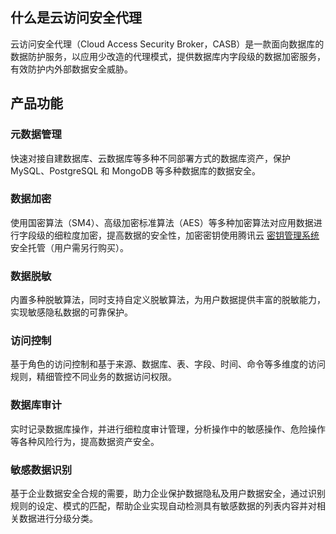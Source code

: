 ## 什么是云访问安全代理
云访问安全代理（Cloud Access Security Broker，CASB）是一款面向数据库的数据防护服务，以应用少改造的代理模式，提供数据库内字段级的数据加密服务，有效防护内外部数据安全威胁。

## 产品功能
### 元数据管理
快速对接自建数据库、云数据库等多种不同部署方式的数据库资产，保护 MySQL、PostgreSQL 和 MongoDB 等多种数据库的数据安全。
### 数据加密
使用国密算法（SM4）、高级加密标准算法（AES）等多种加密算法对应用数据进行字段级的细粒度加密，提高数据的安全性，加密密钥使用腾讯云 [密钥管理系统](https://cloud.tencent.com/product/kms) 安全托管（用户需另行购买）。
### 数据脱敏
内置多种脱敏算法，同时支持自定义脱敏算法，为用户数据提供丰富的脱敏能力，实现敏感隐私数据的可靠保护。
### 访问控制
基于角色的访问控制和基于来源、数据库、表、字段、时间、命令等多维度的访问规则，精细管控不同业务的数据访问权限。
### 数据库审计
实时记录数据库操作，并进行细粒度审计管理，分析操作中的敏感操作、危险操作等各种风险行为，提高数据资产安全。
### 敏感数据识别
基于企业数据安全合规的需要，助力企业保护数据隐私及用户数据安全，通过识别规则的设定、模式的匹配，帮助企业实现自动检测具有敏感数据的列表内容并对相关数据进行分级分类。
